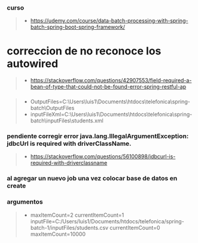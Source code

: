 ### curso
>- https://udemy.com/course/data-batch-processing-with-spring-batch-spring-boot-spring-framework/


# correccion de no reconoce los autowired
>- https://stackoverflow.com/questions/42907553/field-required-a-bean-of-type-that-could-not-be-found-error-spring-restful-ap


###
>- OutputFiles=C:\\Users\\luis1\\Documents\\htdocs\\telefonica\\spring-batch\\OutputFiles
>- inputFileXml=C:\\Users\\luis1\\Documents\\htdocs\\telefonica\\spring-batch\\inputFiles\\students.xml

### pendiente corregir error java.lang.IllegalArgumentException: jdbcUrl is required with driverClassName.
>- https://stackoverflow.com/questions/56100898/jdbcurl-is-required-with-driverclassname

### al agregar un nuevo job una vez colocar base de datos en create

### argumentos
>- maxItemCount=2 currentItemCount=1 inputFile=C:/Users/luis1/Documents/htdocs/telefonica/spring-batch-1/inputFiles/students.csv currentItemCount=0 maxItemCount=10000